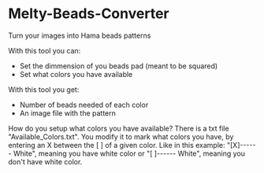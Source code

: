 # Melty-Beads-Converter
Turn your images into Hama beads patterns

With this tool you can:
- Set the dimmension of you beads pad (meant to be squared)
- Set what colors you have available

With this tool you get:
- Number of beads needed of each color
- An image file with the pattern

How do you setup what colors you have available?
There is a txt file "Available_Colors.txt".
You modify it to mark what colors you have, by entering an X between the [ ] of a given color.
Like in this example: "[X]------ White", meaning you have white color or "[ ]------ White", meaning you don't have white color.
